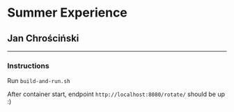 # Summer Experience

## Jan Chrościński

---

### Instructions

Run `build-and-run.sh`

After container start, endpoint `http://localhost:8080/rotate/` should be up :)